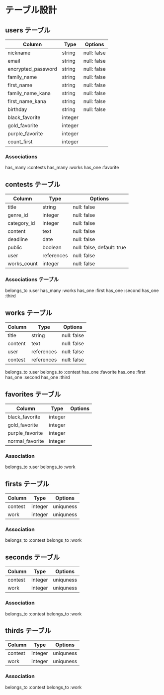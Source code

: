 # テーブル設計

## users テーブル

|       Column        |  Type   |   Options   |
| ------------------- | ------- | ----------- |
|       nickname      | string  | null: false |
|         email       | string  | null: false |
|  encrypted_password | string  | null: false |
|      family_name    | string  | null: false |
|      first_name     | string  | null: false |
|   family_name_kana  | string  | null: false |
|   first_name_kana   | string  | null: false |
|       birthday      | string  | null: false |
|   black_favorite    | integer |             |
|   gold_favorite     | integer |             |
|   purple_favorite   | integer |             |
|    count_first      | integer |             |

### Associations

has_many :contests
has_many :works
has_one :favorite


## contests テーブル

|     Column      |    Type    |   Options                  |
| --------------- | ---------- | -------------------------- |
|      title      | string     | null: false                |
|    genre_id     | integer    | null: false                | ActiveHashを使用
|   category_id   | integer    | null: false                | ActiveHashを使用
|     content     | text       | null: false                |
|     deadline    | date       | null: false                |
|      public     | boolean    | null: false, default: true |
|       user      | references | null: false                |
|    works_count  | integer    | null: false                | counter_cultureを使用

### Associations テーブル

belongs_to :user
has_many :works
has_one :first
has_one :second
has_one :third

## works テーブル

|     Column      |    Type    |   Options   |
| --------------- | ---------- | ----------- |
|      title      | string     | null: false |
|     content     | text       | null: false |
|       user      | references | null: false |
|      contest    | references | null: false |

belongs_to :user
belongs_to :contest
has_one :favorite
has_one :first
has_one :second
has_one :third

## favorites テーブル

|     Column      |    Type    |   Options   |
| --------------- | ---------- | ----------- |
| black_favorite  | integer    |             |
| gold_favorite   | integer    |             |
| purple_favorite | integer    |             |
| normal_favorite | integer    |             |

### Association

belongs_to :user
belongs_to :work


## firsts テーブル

|  Column   |   Type    |   Options   |
| --------- | --------- | ----------- |
|  contest  | integer   | uniquness   |
|    work   | integer   | uniquness   |(2カラムによる一意性.validatesにて担保)

### Association

belongs_to :contest
belongs_to :work

## seconds テーブル

|  Column   |   Type    |   Options   |
| --------- | --------- | ----------- |
|  contest  | integer   | uniquness   |
|    work   | integer   | uniquness   |(2カラムによる一意性.validatesにて担保)

### Association

belongs_to :contest
belongs_to :work

## thirds テーブル

|  Column   |   Type    |   Options   |
| --------- | --------- | ----------- |
|  contest  | integer   | uniquness   |
|    work   | integer   | uniquness   |(2カラムによる一意性.validatesにて担保)

### Association

belongs_to :contest
belongs_to :work
